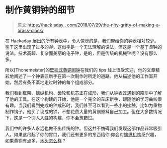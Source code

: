 # 制作黄铜钟的细节

> 原文:[https://hack aday . com/2018/07/29/the-nity-gritty-of-making-a-brass-clock/](https://hackaday.com/2018/07/29/the-nitty-gritty-of-making-a-brass-clock/)

在 Hackaday 展出的所有钟表中，令人惊讶的是，我们带给你的钟表相对较少。鉴于这里出现了过多的*钟*，这似乎是一个无法理解的说法，但这是一个基于*型*钟的说法。技术高超、复杂而美丽的电子钟，是的，但是传统的机械钟呢？没有那么多。

所以[Thonemeister]的[壁挂式黄铜闹钟](https://www.instructables.com/id/Making-a-Wall-Hanging-Brass-Mechanical-Alarm-Clock/)在我们的 tips 线上很受欢迎，他的文章精彩地阐述了一个钟表匠新手在第一次制作时所走的道路。他从描述他的工作室开始，然后有条不紊地走过时钟的每个组成部分。

我们看到框架、擒纵机构、齿轮和机芯正在成形，我们从钟表匠遇到的陷阱中了解了他的工具。在这个构建的开始，他是一个完全的车床新手，跟随他的学习曲线很有趣。当我们看到完成的钟成形时，我们甚至可以看到一些小的接触，比如为重物制作钩子。他买了现成的钟，不想花费大量的黄铜原料自己加工。但在大多数情况下，这是一个引人入胜的构建，你不会想错过。

我们中的许多人永远也做不出传统的钟。但这并不妨碍我们发现这部作品非常吸引人。如果这吊起了你的胃口，我们还有更多的东西给你:你会对[擒纵机构](https://hackaday.com/2016/11/15/the-little-mechanism-that-made-precise-time-keeping-possible/)感兴趣，如果黄铜有点多，[木头怎么样](https://hackaday.com/2013/03/19/designing-and-building-a-wooden-mechanical-clock/)？